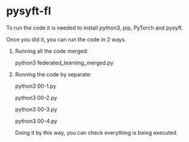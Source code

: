 # pysyft-fl
To run the code it is needed to install python3, pip, PyTorch and pysyft.

Once you did it, you can run the code in 2 ways.

1. Running all the code merged:
   
    python3 federated_learning_merged.py

3. Running the code by separate:
   
    python3 00-1.py
   
    python3 00-2.py

    python3 00-3.py

    python3 00-4.py

    Doing it by this way, you can check everything is being executed.
